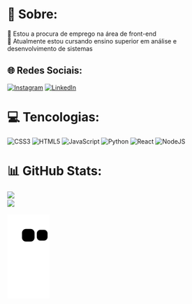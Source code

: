 # 💫 Sobre:
🔭 Estou a procura de emprego na área de front-end<br>🌱 Atualmente estou cursando ensino superior em análise e desenvolvimento de sistemas<br>


## 🌐 Redes Sociais:
[![Instagram](https://img.shields.io/badge/Instagram-%23E4405F.svg?logo=Instagram&logoColor=white)](https://instagram.com/f.almeida13) [![LinkedIn](https://img.shields.io/badge/LinkedIn-%230077B5.svg?logo=linkedin&logoColor=white)](https://linkedin.com/in/Felipe-de-Almeida-Gomes) 

# 💻 Tencologias:
![CSS3](https://img.shields.io/badge/css3-%231572B6.svg?style=flat-square&logo=css3&logoColor=white) ![HTML5](https://img.shields.io/badge/html5-%23E34F26.svg?style=flat-square&logo=html5&logoColor=white) ![JavaScript](https://img.shields.io/badge/javascript-%23323330.svg?style=flat-square&logo=javascript&logoColor=%23F7DF1E) ![Python](https://img.shields.io/badge/python-3670A0?style=flat-square&logo=python&logoColor=ffdd54) ![React](https://img.shields.io/badge/react-%2320232a.svg?style=flat-square&logo=react&logoColor=%2361DAFB) ![NodeJS](https://img.shields.io/badge/node.js-6DA55F?style=flat-square&logo=node.js&logoColor=white)
# 📊 GitHub Stats:
![](https://github-readme-streak-stats.herokuapp.com/?user=felipe-agomes&show_icons=true&theme=gotham&hide_border=false)<br/>
![](https://github-readme-stats.vercel.app/api/top-langs/?username=felipe-agomes&theme=gotham&hide_border=false&show_icons=true&include_all_commits=true&count_private=true&layout=compact)

  ![Snake animation](https://github.com/felipe-agomes/felipe-agomes/blob/output/github-contribution-grid-snake.svg)
